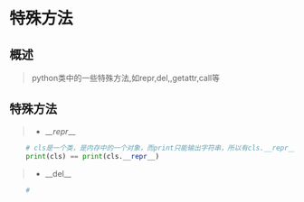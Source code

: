 # 特殊方法
## 概述

> python类中的一些特殊方法,如repr,del,,getattr,call等

## 特殊方法
>- \__\__repr____
```python
    # cls是一个类，是内存中的一个对象，而print只能输出字符串，所以有cls.__repr__
    print(cls) == print(cls.__repr__)

```
>- \_\_del__
```python
    #

```